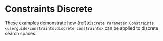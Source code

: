 # Constraints Discrete

These examples demonstrate how
{ref}`Discrete Parameter Constraints <userguide/constraints:discrete constraints>`
can be applied to discrete search spaces.